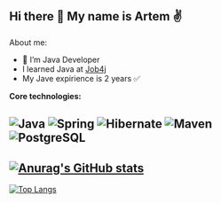 ## Hi there 👋 My name is Artem :v:
About me:
- 🔭 I’m Java Developer
- I learned Java at [Job4j](https://job4j.ru/)
- My Jave expirience is 2 years :white_check_mark:

<b> Core technologies:</b>

![Java](https://shields.io/badge/Spring-%3E%3D%205.0-green) ![Spring](https://shields.io/badge/Spring-%3E%3D%205.0-green) ![Hibernate](https://shields.io/badge/Spring-%3E%3D%205.0-green) ![Maven](https://shields.io/badge/Spring-%3E%3D%205.0-green) ![PostgreSQL](https://shields.io/badge/Spring-%3E%3D%205.0-green)
-

[![Anurag's GitHub stats](https://github-readme-stats.vercel.app/api?username=ArtemPolshchak)](https://github.com/ArtemPolshchak/github-readme-stats)
-
[![Top Langs](https://github-readme-stats.vercel.app/api/top-langs/?username=ArtemPolshchak&layout=compact)](https://github.com/ArtemPolshchak/github-readme-stats)


<!--
**ArtemPolshchak/ArtemPolshchak** is a ✨ _special_ ✨ repository because its `README.md` (this file) appears on your GitHub profile.

Here are some ideas to get you started:

- 🔭 I’m currently working on ...
- 🌱 I’m currently learning ...
- 👯 I’m looking to collaborate on ...
- 🤔 I’m looking for help with ...
- 💬 Ask me about ...
- 📫 How to reach me: ...
- 😄 Pronouns: ...
- ⚡ Fun fact: ...
-->
